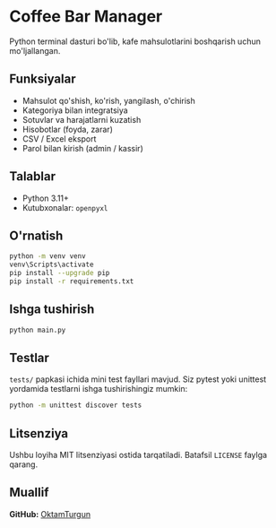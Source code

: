 # Coffee Bar Manager

Python terminal dasturi bo'lib, kafe mahsulotlarini boshqarish uchun mo'ljallangan.

## Funksiyalar

- Mahsulot qo'shish, ko'rish, yangilash, o'chirish
- Kategoriya bilan integratsiya
- Sotuvlar va harajatlarni kuzatish
- Hisobotlar (foyda, zarar)
- CSV / Excel eksport
- Parol bilan kirish (admin / kassir)

## Talablar

- Python 3.11+
- Kutubxonalar: `openpyxl`

## O'rnatish

```bash
python -m venv venv
venv\Scripts\activate
pip install --upgrade pip
pip install -r requirements.txt
```

## Ishga tushirish

```bash
python main.py
```

## Testlar

`tests/` papkasi ichida mini test fayllari mavjud.
Siz pytest yoki unittest yordamida testlarni ishga tushirishingiz mumkin:

```bash
python -m unittest discover tests
```

## Litsenziya

Ushbu loyiha MIT litsenziyasi ostida tarqatiladi. Batafsil `LICENSE` faylga qarang.

## Muallif

**GitHub:** [OktamTurgun](https://github.com/OktamTurgun)